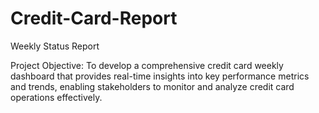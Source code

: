 # Credit-Card-Report 

Weekly Status Report

Project Objective:
To develop a comprehensive credit card weekly dashboard that provides real-time insights into key performance metrics and trends, enabling stakeholders to monitor and analyze credit card operations effectively.
